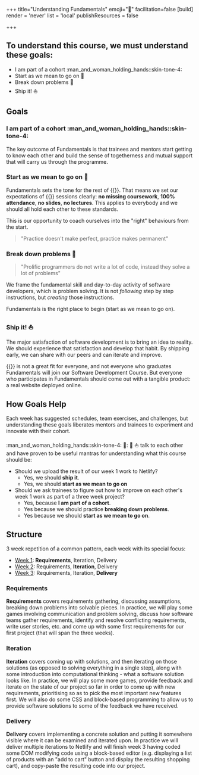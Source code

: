 +++
title="Understanding Fundamentals"
emoji="🎯"
facilitation=false
[build]
  render = 'never'
  list = 'local'
  publishResources = false

+++

## To understand this course, we must understand these goals:

- I am part of a cohort :man_and_woman_holding_hands::skin-tone-4:
- Start as we mean to go on 🧰
- Break down problems 🧩
- Ship it! :boat:

## Goals

### I am part of a cohort :man_and_woman_holding_hands::skin-tone-4:

The key outcome of Fundamentals is that trainees and mentors start getting to know each other and build the sense of togetherness and mutual support that will carry us through the programme.

### Start as we mean to go on 🧰

Fundamentals sets the tone for the rest of {{<our-name>}}. That means we set our expectations of {{<our-name>}} sessions clearly: **no missing coursework**, **100% attendance**, **no slides**, **no lectures**. This applies to everybody and we should all hold each other to these standards.

This is our opportunity to coach ourselves into the "right" behaviours from the start.

> "Practice doesn't make perfect, practice makes permanent"

### Break down problems 🧩

> "Prolific programmers do not write a lot of code, instead they solve a lot of problems"

We frame the fundamental skill and day-to-day activity of software developers, which is problem solving. It is not _following_ step by step instructions, but _creating_ those instructions.

Fundamentals is the right place to begin (start as we mean to go on).

### Ship it! :boat:

The major satisfaction of software development is to bring an idea to reality. We should experience that satisfaction and develop that habit. By shipping early, we can share with our peers and can iterate and improve.

{{<our-name>}} is not a great fit for everyone, and not everyone who graduates Fundamentals will join our Software Development Course. But everyone who participates in Fundamentals should come out with a tangible product: a real website deployed online.

## How Goals Help

Each week has suggested schedules, team exercises, and challenges, but understanding these goals liberates mentors and trainees to experiment and innovate with their cohort.

:man_and_woman_holding_hands::skin-tone-4: 🧰: 🧩 :boat: talk to each other and have proven to be useful mantras for understanding what this course should be:

- Should we upload the result of our week 1 work to Netlify?
  - Yes, we should **ship it**.
  - Yes, we should **start as we mean to go on**
- Should we ask trainees to figure out how to improve on each other's week 1 work as part of a three week project?
  - Yes, because **I am part of a cohort**.
  - Yes because we should practice **breaking down problems**.
  - Yes because we should **start as we mean to go on**.

## Structure

3 week repetition of a common pattern, each week with its special focus:

- [Week 1](sprints/1): **Requirements**, Iteration, Delivery
- [Week 2](sprints/2): Requirements, **Iteration**, Delivery
- [Week 3](sprints/3): Requirements, Iteration, **Delivery**

### Requirements

**Requirements** covers requirements gathering, discussing assumptions, breaking down problems into solvable pieces. In practice, we will play some games involving communication and problem solving, discuss how software teams gather requirements, identify and resolve conflicting requirements, write user stories, etc. and come up with some first requirements for our first project (that will span the three weeks).

### Iteration

**Iteration** covers coming up with solutions, and then iterating on those solutions (as opposed to solving everything in a single step), along with some introduction into computational thinking - what a software solution looks like. In practice, we will play some more games, provide feedback and iterate on the state of our project so far in order to come up with new requirements, prioritising so as to pick the most important new features first. We will also do some CSS and block-based programming to allow us to provide software solutions to some of the feedback we have received.

### Delivery

**Delivery** covers implementing a concrete solution and putting it somewhere visible where it can be examined and iterated upon. In practice we will deliver multiple iterations to Netlify and will finish week 3 having coded some DOM modifying code using a block-based editor (e.g. displaying a list of products with an "add to cart" button and display the resulting shopping cart), and copy-paste the resulting code into our project.

